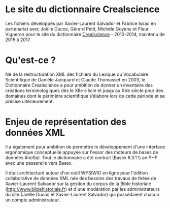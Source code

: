 # Le site du dictionnaire Crealscience

Les fichiers développés par Xavier-Laurent Salvador et Fabrice Issac en partenariat avec Joëlle Ducos, Gérard Petit, Michèle Goyens et Fleur Vigneron pour le site du dictionnaire [Crealscience](http://www.agence-nationale-recherche.fr/?Projet=ANR-10-CREA-0007) - 2010-2014, maintenu de 2015 à 2017.

# Qu'est-ce ?

Né de la restructuration XML des fichiers du Lexique du Vocabulaire Scientifique de Danièle Jacquard et Claude Thomasset en 2003, le Dictionnaire Crealscience a pour ambition de donner un inventaire des créations terminologiques dès le XIIe siècle et jusqu’au XVe siècle pour des domaines dont le périmètre scientifique s’élabore lors de cette période et se précise ultérieurement.

# Enjeu de représentation des données XML

Il a également pour ambition de permettre le développement d'une interface ergonomique conceptuelle appuyée sur l'essor des moteurs de bases de données #noSql. Tout le dictionnaire a été contruit (Basex 6.3.1 !) an PHP avec une passerelle vers Basex.

Il était architecturé autour d'un outil WYSIWIG en ligne pour l'édition collaborative de données XML née des besoins des travaux de thèse de Xavier-Laurent Salvador sur la gestion du corpus de la Bible historiale (http://www.biblehistoriale.fr) et d'une modération par les administrateurs du site (Joëlle Ducos et Xavier-Laurent Salvador) qui possédaient chacun un compte administrateur. 

